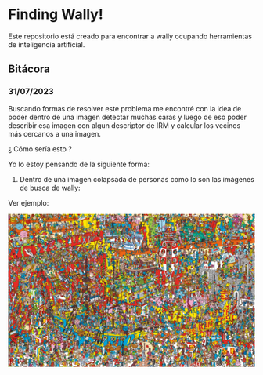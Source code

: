 # Finding Wally!

Este repositorio está creado para encontrar a wally ocupando herramientas de inteligencia artificial.

## Bitácora

### 31/07/2023

Buscando formas de resolver este problema me encontré con la idea de poder dentro de una imagen detectar muchas caras y luego de eso poder describir esa imagen con algun descriptor de IRM y calcular los vecinos más cercanos a una imagen.

¿ Cómo sería esto ?

Yo lo estoy pensando de la siguiente forma:

1. Dentro de una imagen colapsada de personas como lo son las imágenes de busca de wally:

Ver ejemplo:

![alt text](https://github.com/danistenia/finding_wally/blob/master/repo_images/img_6.jpg?raw=true)
